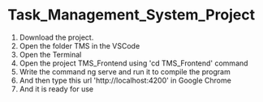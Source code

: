 # Task_Management_System_Project

1) Download the project.
2) Open the folder TMS in the VSCode
3) Open the Terminal
4) Open the project TMS_Frontend using 'cd TMS_Frontend' command
5) Write the command ng serve and run it to compile the program
6) And then type this url 'http://localhost:4200' in Google Chrome
7) And it is ready for use

